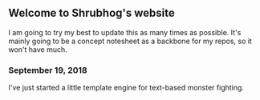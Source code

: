 ## Welcome to Shrubhog's website
I am going to try my best to update this as many times as possible.
It's mainly going to be a concept notesheet as a backbone for my repos, so it won't have much.

### September 19, 2018
I've just started a little template engine for text-based monster fighting.
